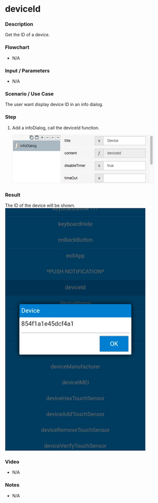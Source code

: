 # deviceId

### Description

Get the ID of a device.

### Flowchart

- N/A

### Input / Parameters

- N/A

### Scenario / Use Case

The user want display device ID in an info dialog.

### Step

1. Add a infoDialog, call the deviceId function. 

    ![](deviceId-step-1.png?raw=true)
    
### Result

The ID of the device will be shown. <br />
![](deviceId-result-1.png?raw=true)

### Video

- N/A
<!--[![Video](http://i.imgur.com/Ot5DWAW.png)](https://youtu.be/StTqXEQ2l-Y?t=35s)-->

### Notes

- N/A